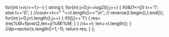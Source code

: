 for(int i=n;i>=1;i--)
{
string t;
for(int j=0;j<=log2(i);j++)
{
if(i&(1<<j))
t+='1';
else
t+='0';
}
//cout<<t<<" "<<t.length()<<"\n";
// reverse(t.begin(),t.end());
for(int j=0;j<t.length();j++)
{
if(t[j]=='1')
{
res=(res%M+fpow(2,len+j)%M)%M;
}
}
//s+=t;
len+=t.length();
}
//dp=vector<long long int>(s.length()+1,-1);
return res;
}
};
```